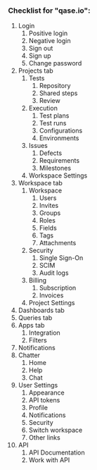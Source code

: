 <h3>Checklist for "qase.io":</h3>
<ol>
    <li>Login
        <ol>
            <li> Positive login
            <li> Negative login
            <li> Sign out
            <li> Sign up
            <li> Change password
        </ol>
    <li>Projects tab
        <ol>
            <li> Tests
                <ol>
                    <li> Repository
                    <li> Shared steps
                    <li> Review
                </ol>
            <li> Execution
                <ol>
                    <li> Test plans
                    <li> Test runs
                    <li> Configurations
                    <li> Environments
                </ol>
            <li> Issues
                <ol>
                    <li> Defects
                    <li> Requirements
                    <li> Milestones
                </ol>
            <li> Workspace Settings
        </ol>
    <li>Workspace tab
        <ol>
            <li> Workspace
                <ol>
                    <li> Users
                    <li> Invites
                    <li> Groups
                    <li> Roles
                    <li> Fields
                    <li> Tags
                    <li> Attachments
                </ol>
            <li> Security
                <ol>
                    <li> Single Sign-On
                    <li> SCIM
                    <li> Audit logs
                </ol>
            <li> Billing
                <ol>
                    <li> Subscription
                    <li> Invoices
                </ol>
            <li> Project Settings
        </ol>
    <li>Dashboards tab
    <li>Queries tab
    <li>Apps tab
        <ol>
            <li> Integration
            <li> Filters
        </ol>
    <li>Notifications
    <li>Chatter
        <ol>
            <li> Home
            <li> Help
            <li> Chat
        </ol>
    <li>User Settings
        <ol>
            <li> Appearance
            <li> API tokens
            <li> Profile
            <li> Notifications
            <li> Security
            <li> Switch workspace
            <li> Other links
        </ol>
    <li>API
        <ol>
            <li> API Documentation
            <li> Work with API
        </ol>
</ol>